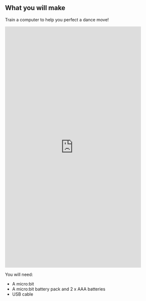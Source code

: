 ## What you will make

Train a computer to help you perfect a dance move!

<html>
    <iframe style="max-width: 448px;" width="100%" height="796" src="https://www.youtube.com/embed/p3ZD3kH8yrQ?rel=0&cc_load_policy=1" frameborder="0" allow="accelerometer; autoplay; clipboard-write; encrypted-media; gyroscope; picture-in-picture; web-share" referrerpolicy="strict-origin-when-cross-origin" allowfullscreen>
    </iframe>    
</html>

You will need:
- A micro:bit
- A micro:bit battery pack and 2 x AAA batteries 
- USB cable